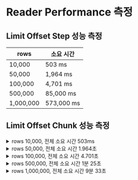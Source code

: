# Reader Performance 측정

## Limit Offset Step 성능 측정

| rows      | 소요 시간      |
|-----------|------------|
| 10,000    | 503 ms     |
| 50,000    | 1,964 ms   |
| 100,000   | 4,701 ms   |
| 500,000   | 85,000 ms  |
| 1,000,000 | 573,000 ms |


## Limit Offset Chunk 성능 측정

<details>
<summary>rows 10,000, 전체 소요 시간 503ms</summary>

* Chunk #1, Duration: 241ms
* Chunk #2, Duration: 29ms
* Chunk #3, Duration: 31ms
* Chunk #4, Duration: 25ms
* Chunk #5, Duration: 23ms
* Chunk #6, Duration: 23ms
* Chunk #7, Duration: 29ms
* Chunk #8, Duration: 25ms
* Chunk #9, Duration: 27ms
* Chunk #10, Duration: 28ms
* Chunk #11, Duration: 17ms

</details>

<details>
<summary>rows 50,000, 전체 소요 시간 1.964초</summary>

* Chunk #1, Duration: 243ms
* Chunk #2, Duration: 24ms
* Chunk #3, Duration: 20ms
* Chunk #4, Duration: 28ms
* Chunk #5, Duration: 23ms
* Chunk #6, Duration: 24ms
* Chunk #7, Duration: 23ms
* Chunk #8, Duration: 24ms
* Chunk #9, Duration: 25ms
* Chunk #10, Duration: 27ms
* Chunk #11, Duration: 28ms
* Chunk #12, Duration: 27ms
* Chunk #13, Duration: 27ms
* Chunk #14, Duration: 28ms
* Chunk #15, Duration: 35ms
* Chunk #16, Duration: 29ms
* Chunk #17, Duration: 29ms
* Chunk #18, Duration: 30ms
* Chunk #19, Duration: 29ms
* Chunk #20, Duration: 30ms
* Chunk #21, Duration: 31ms
* Chunk #22, Duration: 31ms
* Chunk #23, Duration: 35ms
* Chunk #24, Duration: 34ms
* Chunk #25, Duration: 37ms
* Chunk #26, Duration: 31ms
* Chunk #27, Duration: 32ms
* Chunk #28, Duration: 31ms
* Chunk #29, Duration: 33ms
* Chunk #30, Duration: 33ms
* Chunk #31, Duration: 36ms
* Chunk #32, Duration: 34ms
* Chunk #33, Duration: 33ms
* Chunk #34, Duration: 37ms
* Chunk #35, Duration: 34ms
* Chunk #36, Duration: 36ms
* Chunk #37, Duration: 40ms
* Chunk #38, Duration: 39ms
* Chunk #39, Duration: 36ms
* Chunk #40, Duration: 44ms
* Chunk #41, Duration: 40ms
* Chunk #42, Duration: 40ms
* Chunk #43, Duration: 44ms
* Chunk #44, Duration: 41ms
* Chunk #45, Duration: 40ms
* Chunk #46, Duration: 43ms
* Chunk #47, Duration: 43ms
* Chunk #48, Duration: 40ms
* Chunk #49, Duration: 42ms
* Chunk #50, Duration: 41ms
* Chunk #51, Duration: 33ms

</details>

<details>
<summary>rows 100,000, 전체 소요 시간 4.701초</summary>

* Chunk #1, Duration: 216ms
* Chunk #2, Duration: 21ms
* Chunk #3, Duration: 21ms
* Chunk #4, Duration: 21ms
* Chunk #5, Duration: 22ms
* Chunk #6, Duration: 21ms
* Chunk #7, Duration: 23ms
* Chunk #8, Duration: 23ms
* Chunk #9, Duration: 23ms
* Chunk #10, Duration: 23ms
* Chunk #11, Duration: 32ms
* Chunk #12, Duration: 29ms
* Chunk #13, Duration: 26ms
* Chunk #14, Duration: 26ms
* Chunk #15, Duration: 25ms
* Chunk #16, Duration: 28ms
* Chunk #17, Duration: 26ms
* Chunk #18, Duration: 28ms
* Chunk #19, Duration: 28ms
* Chunk #20, Duration: 28ms
* Chunk #21, Duration: 27ms
* Chunk #22, Duration: 34ms
* Chunk #23, Duration: 29ms
* Chunk #24, Duration: 29ms
* Chunk #25, Duration: 32ms
* Chunk #26, Duration: 33ms
* Chunk #27, Duration: 33ms
* Chunk #28, Duration: 32ms
* Chunk #29, Duration: 31ms
* Chunk #30, Duration: 36ms
* Chunk #31, Duration: 34ms
* Chunk #32, Duration: 37ms
* Chunk #33, Duration: 33ms
* Chunk #34, Duration: 38ms
* Chunk #35, Duration: 35ms
* Chunk #36, Duration: 36ms
* Chunk #37, Duration: 37ms
* Chunk #38, Duration: 38ms
* Chunk #39, Duration: 37ms
* Chunk #40, Duration: 37ms
* Chunk #41, Duration: 38ms
* Chunk #42, Duration: 37ms
* Chunk #43, Duration: 41ms
* Chunk #44, Duration: 39ms
* Chunk #45, Duration: 40ms
* Chunk #46, Duration: 45ms
* Chunk #47, Duration: 40ms
* Chunk #48, Duration: 41ms
* Chunk #49, Duration: 45ms
* Chunk #50, Duration: 45ms
* Chunk #51, Duration: 42ms
* Chunk #52, Duration: 43ms
* Chunk #53, Duration: 44ms
* Chunk #54, Duration: 45ms
* Chunk #55, Duration: 47ms
* Chunk #56, Duration: 45ms
* Chunk #57, Duration: 47ms
* Chunk #58, Duration: 48ms
* Chunk #59, Duration: 48ms
* Chunk #60, Duration: 47ms
* Chunk #61, Duration: 48ms
* Chunk #62, Duration: 48ms
* Chunk #63, Duration: 47ms
* Chunk #64, Duration: 52ms
* Chunk #65, Duration: 50ms
* Chunk #66, Duration: 48ms
* Chunk #67, Duration: 49ms
* Chunk #68, Duration: 50ms
* Chunk #69, Duration: 53ms
* Chunk #70, Duration: 50ms
* Chunk #71, Duration: 55ms
* Chunk #72, Duration: 53ms
* Chunk #73, Duration: 54ms
* Chunk #74, Duration: 52ms
* Chunk #75, Duration: 55ms
* Chunk #76, Duration: 60ms
* Chunk #77, Duration: 57ms
* Chunk #78, Duration: 53ms
* Chunk #79, Duration: 60ms
* Chunk #80, Duration: 56ms
* Chunk #81, Duration: 58ms
* Chunk #82, Duration: 58ms
* Chunk #83, Duration: 64ms
* Chunk #84, Duration: 60ms
* Chunk #85, Duration: 56ms
* Chunk #86, Duration: 65ms
* Chunk #87, Duration: 61ms
* Chunk #88, Duration: 60ms
* Chunk #89, Duration: 60ms
* Chunk #90, Duration: 65ms
* Chunk #91, Duration: 65ms
* Chunk #92, Duration: 64ms
* Chunk #93, Duration: 64ms
* Chunk #94, Duration: 62ms
* Chunk #95, Duration: 61ms
* Chunk #96, Duration: 66ms
* Chunk #97, Duration: 67ms
* Chunk #98, Duration: 63ms
* Chunk #99, Duration: 64ms
* Chunk #100, Duration: 67ms
* Chunk #101, Duration: 59ms

</details>

<details>
<summary>rows 500,000, 전체 소요 시간 1분 25초</summary>

* Chunk #1, Duration: 236ms
* Chunk #2, Duration: 21ms
* Chunk #3, Duration: 20ms
* Chunk #4, Duration: 21ms
* Chunk #5, Duration: 22ms
* Chunk #6, Duration: 22ms
* Chunk #7, Duration: 22ms
* Chunk #8, Duration: 23ms
* Chunk #9, Duration: 24ms
* Chunk #10, Duration: 23ms
* Chunk #11, Duration: 31ms
* Chunk #12, Duration: 27ms
* Chunk #13, Duration: 27ms
* Chunk #14, Duration: 26ms
* Chunk #15, Duration: 27ms
* Chunk #16, Duration: 26ms
* Chunk #17, Duration: 26ms
* Chunk #18, Duration: 28ms
* Chunk #19, Duration: 29ms
* Chunk #20, Duration: 30ms
* Chunk #21, Duration: 30ms
* Chunk #22, Duration: 27ms
* Chunk #23, Duration: 29ms
* Chunk #24, Duration: 29ms
* Chunk #25, Duration: 30ms
* Chunk #26, Duration: 31ms
* Chunk #27, Duration: 32ms
* Chunk #28, Duration: 30ms
* Chunk #29, Duration: 31ms
* Chunk #30, Duration: 31ms
* Chunk #31, Duration: 32ms
* Chunk #32, Duration: 36ms
* Chunk #33, Duration: 36ms
* Chunk #34, Duration: 32ms
* Chunk #35, Duration: 35ms
* Chunk #36, Duration: 35ms
* Chunk #37, Duration: 34ms
* Chunk #38, Duration: 37ms
* Chunk #39, Duration: 38ms
* Chunk #40, Duration: 43ms
* Chunk #41, Duration: 36ms
* Chunk #42, Duration: 38ms
* Chunk #43, Duration: 37ms
* Chunk #44, Duration: 39ms
* Chunk #45, Duration: 41ms
* Chunk #46, Duration: 37ms
* Chunk #47, Duration: 41ms
* Chunk #48, Duration: 39ms
* Chunk #49, Duration: 43ms
* Chunk #50, Duration: 43ms
* Chunk #51, Duration: 43ms
* Chunk #52, Duration: 42ms
* Chunk #53, Duration: 44ms
* Chunk #54, Duration: 45ms
* Chunk #55, Duration: 45ms
* Chunk #56, Duration: 46ms
* Chunk #57, Duration: 44ms
* Chunk #58, Duration: 45ms
* Chunk #59, Duration: 48ms
* Chunk #60, Duration: 47ms
* Chunk #61, Duration: 45ms
* Chunk #62, Duration: 45ms
* Chunk #63, Duration: 48ms
* Chunk #64, Duration: 51ms
* Chunk #65, Duration: 48ms
* Chunk #66, Duration: 47ms
* Chunk #67, Duration: 49ms
* Chunk #68, Duration: 48ms
* Chunk #69, Duration: 52ms
* Chunk #70, Duration: 50ms
* Chunk #71, Duration: 48ms
* Chunk #72, Duration: 53ms
* Chunk #73, Duration: 52ms
* Chunk #74, Duration: 53ms
* Chunk #75, Duration: 53ms
* Chunk #76, Duration: 55ms
* Chunk #77, Duration: 56ms
* Chunk #78, Duration: 55ms
* Chunk #79, Duration: 57ms
* Chunk #80, Duration: 57ms
* Chunk #81, Duration: 56ms
* Chunk #82, Duration: 60ms
* Chunk #83, Duration: 56ms
* Chunk #84, Duration: 56ms
* Chunk #85, Duration: 61ms
* Chunk #86, Duration: 61ms
* Chunk #87, Duration: 62ms
* Chunk #88, Duration: 63ms
* Chunk #89, Duration: 61ms
* Chunk #90, Duration: 68ms
* Chunk #91, Duration: 61ms
* Chunk #92, Duration: 64ms
* Chunk #93, Duration: 66ms
* Chunk #94, Duration: 66ms
* Chunk #95, Duration: 63ms
* Chunk #96, Duration: 65ms
* Chunk #97, Duration: 76ms
* Chunk #98, Duration: 69ms
* Chunk #99, Duration: 69ms
* Chunk #100, Duration: 67ms
* Chunk #101, Duration: 68ms
* Chunk #102, Duration: 67ms
* Chunk #103, Duration: 69ms
* Chunk #104, Duration: 70ms
* Chunk #105, Duration: 70ms
* Chunk #106, Duration: 68ms
* Chunk #107, Duration: 70ms
* Chunk #108, Duration: 74ms
* Chunk #109, Duration: 73ms
* Chunk #110, Duration: 71ms
* Chunk #111, Duration: 73ms
* Chunk #112, Duration: 85ms
* Chunk #113, Duration: 72ms
* Chunk #114, Duration: 74ms
* Chunk #115, Duration: 77ms
* Chunk #116, Duration: 79ms
* Chunk #117, Duration: 74ms
* Chunk #118, Duration: 78ms
* Chunk #119, Duration: 77ms
* Chunk #120, Duration: 78ms
* Chunk #121, Duration: 76ms
* Chunk #122, Duration: 78ms
* Chunk #123, Duration: 78ms
* Chunk #124, Duration: 80ms
* Chunk #125, Duration: 82ms
* Chunk #126, Duration: 79ms
* Chunk #127, Duration: 84ms
* Chunk #128, Duration: 81ms
* Chunk #129, Duration: 82ms
* Chunk #130, Duration: 84ms
* Chunk #131, Duration: 82ms
* Chunk #132, Duration: 83ms
* Chunk #133, Duration: 89ms
* Chunk #134, Duration: 84ms
* Chunk #135, Duration: 85ms
* Chunk #136, Duration: 91ms
* Chunk #137, Duration: 85ms
* Chunk #138, Duration: 85ms
* Chunk #139, Duration: 89ms
* Chunk #140, Duration: 87ms
* Chunk #141, Duration: 89ms
* Chunk #142, Duration: 92ms
* Chunk #143, Duration: 90ms
* Chunk #144, Duration: 91ms
* Chunk #145, Duration: 91ms
* Chunk #146, Duration: 90ms
* Chunk #147, Duration: 87ms
* Chunk #148, Duration: 96ms
* Chunk #149, Duration: 91ms
* Chunk #150, Duration: 94ms
* Chunk #151, Duration: 95ms
* Chunk #152, Duration: 92ms
* Chunk #153, Duration: 94ms
* Chunk #154, Duration: 96ms
* Chunk #155, Duration: 105ms
* Chunk #156, Duration: 95ms
* Chunk #157, Duration: 95ms
* Chunk #158, Duration: 102ms
* Chunk #159, Duration: 97ms
* Chunk #160, Duration: 100ms
* Chunk #161, Duration: 96ms
* Chunk #162, Duration: 101ms
* Chunk #163, Duration: 99ms
* Chunk #164, Duration: 102ms
* Chunk #165, Duration: 105ms
* Chunk #166, Duration: 99ms
* Chunk #167, Duration: 112ms
* Chunk #168, Duration: 105ms
* Chunk #169, Duration: 105ms
* Chunk #170, Duration: 105ms
* Chunk #171, Duration: 108ms
* Chunk #172, Duration: 107ms
* Chunk #173, Duration: 104ms
* Chunk #174, Duration: 108ms
* Chunk #175, Duration: 105ms
* Chunk #176, Duration: 106ms
* Chunk #177, Duration: 113ms
* Chunk #178, Duration: 111ms
* Chunk #179, Duration: 112ms
* Chunk #180, Duration: 109ms
* Chunk #181, Duration: 108ms
* Chunk #182, Duration: 109ms
* Chunk #183, Duration: 113ms
* Chunk #184, Duration: 109ms
* Chunk #185, Duration: 111ms
* Chunk #186, Duration: 118ms
* Chunk #187, Duration: 112ms
* Chunk #188, Duration: 113ms
* Chunk #189, Duration: 110ms
* Chunk #190, Duration: 113ms
* Chunk #191, Duration: 113ms
* Chunk #192, Duration: 117ms
* Chunk #193, Duration: 114ms
* Chunk #194, Duration: 117ms
* Chunk #195, Duration: 120ms
* Chunk #196, Duration: 118ms
* Chunk #197, Duration: 117ms
* Chunk #198, Duration: 125ms
* Chunk #199, Duration: 128ms
* Chunk #200, Duration: 117ms
* Chunk #201, Duration: 120ms
* Chunk #202, Duration: 120ms
* Chunk #203, Duration: 129ms
* Chunk #204, Duration: 121ms
* Chunk #205, Duration: 126ms
* Chunk #206, Duration: 127ms
* Chunk #207, Duration: 128ms
* Chunk #208, Duration: 125ms
* Chunk #209, Duration: 127ms
* Chunk #210, Duration: 128ms
* Chunk #211, Duration: 138ms
* Chunk #212, Duration: 127ms
* Chunk #213, Duration: 132ms
* Chunk #214, Duration: 131ms
* Chunk #215, Duration: 130ms
* Chunk #216, Duration: 134ms
* Chunk #217, Duration: 132ms
* Chunk #218, Duration: 129ms
* Chunk #219, Duration: 133ms
* Chunk #220, Duration: 130ms
* Chunk #221, Duration: 137ms
* Chunk #222, Duration: 134ms
* Chunk #223, Duration: 142ms
* Chunk #224, Duration: 136ms
* Chunk #225, Duration: 135ms
* Chunk #226, Duration: 147ms
* Chunk #227, Duration: 136ms
* Chunk #228, Duration: 135ms
* Chunk #229, Duration: 139ms
* Chunk #230, Duration: 136ms
* Chunk #231, Duration: 143ms
* Chunk #232, Duration: 137ms
* Chunk #233, Duration: 145ms
* Chunk #234, Duration: 138ms
* Chunk #235, Duration: 145ms
* Chunk #236, Duration: 138ms
* Chunk #237, Duration: 149ms
* Chunk #238, Duration: 145ms
* Chunk #239, Duration: 147ms
* Chunk #240, Duration: 144ms
* Chunk #241, Duration: 148ms
* Chunk #242, Duration: 143ms
* Chunk #243, Duration: 147ms
* Chunk #244, Duration: 144ms
* Chunk #245, Duration: 149ms
* Chunk #246, Duration: 145ms
* Chunk #247, Duration: 157ms
* Chunk #248, Duration: 148ms
* Chunk #249, Duration: 153ms
* Chunk #250, Duration: 149ms
* Chunk #251, Duration: 158ms
* Chunk #252, Duration: 152ms
* Chunk #253, Duration: 166ms
* Chunk #254, Duration: 159ms
* Chunk #255, Duration: 155ms
* Chunk #256, Duration: 150ms
* Chunk #257, Duration: 155ms
* Chunk #258, Duration: 157ms
* Chunk #259, Duration: 157ms
* Chunk #260, Duration: 157ms
* Chunk #261, Duration: 159ms
* Chunk #262, Duration: 159ms
* Chunk #263, Duration: 166ms
* Chunk #264, Duration: 158ms
* Chunk #265, Duration: 164ms
* Chunk #266, Duration: 160ms
* Chunk #267, Duration: 162ms
* Chunk #268, Duration: 160ms
* Chunk #269, Duration: 167ms
* Chunk #270, Duration: 163ms
* Chunk #271, Duration: 184ms
* Chunk #272, Duration: 165ms
* Chunk #273, Duration: 168ms
* Chunk #274, Duration: 164ms
* Chunk #275, Duration: 173ms
* Chunk #276, Duration: 172ms
* Chunk #277, Duration: 178ms
* Chunk #278, Duration: 172ms
* Chunk #279, Duration: 173ms
* Chunk #280, Duration: 179ms
* Chunk #281, Duration: 172ms
* Chunk #282, Duration: 171ms
* Chunk #283, Duration: 180ms
* Chunk #284, Duration: 172ms
* Chunk #285, Duration: 177ms
* Chunk #286, Duration: 169ms
* Chunk #287, Duration: 181ms
* Chunk #288, Duration: 174ms
* Chunk #289, Duration: 182ms
* Chunk #290, Duration: 176ms
* Chunk #291, Duration: 177ms
* Chunk #292, Duration: 176ms
* Chunk #293, Duration: 179ms
* Chunk #294, Duration: 178ms
* Chunk #295, Duration: 181ms
* Chunk #296, Duration: 181ms
* Chunk #297, Duration: 188ms
* Chunk #298, Duration: 191ms
* Chunk #299, Duration: 193ms
* Chunk #300, Duration: 200ms
* Chunk #301, Duration: 201ms
* Chunk #302, Duration: 197ms
* Chunk #303, Duration: 207ms
* Chunk #304, Duration: 211ms
* Chunk #305, Duration: 215ms
* Chunk #306, Duration: 195ms
* Chunk #307, Duration: 192ms
* Chunk #308, Duration: 195ms
* Chunk #309, Duration: 208ms
* Chunk #310, Duration: 210ms
* Chunk #311, Duration: 203ms
* Chunk #312, Duration: 209ms
* Chunk #313, Duration: 209ms
* Chunk #314, Duration: 213ms
* Chunk #315, Duration: 221ms
* Chunk #316, Duration: 204ms
* Chunk #317, Duration: 211ms
* Chunk #318, Duration: 215ms
* Chunk #319, Duration: 224ms
* Chunk #320, Duration: 208ms
* Chunk #321, Duration: 198ms
* Chunk #322, Duration: 202ms
* Chunk #323, Duration: 201ms
* Chunk #324, Duration: 212ms
* Chunk #325, Duration: 201ms
* Chunk #326, Duration: 201ms
* Chunk #327, Duration: 208ms
* Chunk #328, Duration: 201ms
* Chunk #329, Duration: 208ms
* Chunk #330, Duration: 208ms
* Chunk #331, Duration: 211ms
* Chunk #332, Duration: 200ms
* Chunk #333, Duration: 207ms
* Chunk #334, Duration: 215ms
* Chunk #335, Duration: 209ms
* Chunk #336, Duration: 203ms
* Chunk #337, Duration: 211ms
* Chunk #338, Duration: 212ms
* Chunk #339, Duration: 210ms
* Chunk #340, Duration: 212ms
* Chunk #341, Duration: 213ms
* Chunk #342, Duration: 220ms
* Chunk #343, Duration: 220ms
* Chunk #344, Duration: 215ms
* Chunk #345, Duration: 218ms
* Chunk #346, Duration: 217ms
* Chunk #347, Duration: 236ms
* Chunk #348, Duration: 225ms
* Chunk #349, Duration: 219ms
* Chunk #350, Duration: 222ms
* Chunk #351, Duration: 218ms
* Chunk #352, Duration: 223ms
* Chunk #353, Duration: 217ms
* Chunk #354, Duration: 223ms
* Chunk #355, Duration: 223ms
* Chunk #356, Duration: 221ms
* Chunk #357, Duration: 223ms
* Chunk #358, Duration: 226ms
* Chunk #359, Duration: 224ms
* Chunk #360, Duration: 224ms
* Chunk #361, Duration: 229ms
* Chunk #362, Duration: 230ms
* Chunk #363, Duration: 226ms
* Chunk #364, Duration: 231ms
* Chunk #365, Duration: 225ms
* Chunk #366, Duration: 230ms
* Chunk #367, Duration: 247ms
* Chunk #368, Duration: 239ms
* Chunk #369, Duration: 235ms
* Chunk #370, Duration: 235ms
* Chunk #371, Duration: 244ms
* Chunk #372, Duration: 234ms
* Chunk #373, Duration: 242ms
* Chunk #374, Duration: 242ms
* Chunk #375, Duration: 248ms
* Chunk #376, Duration: 245ms
* Chunk #377, Duration: 240ms
* Chunk #378, Duration: 248ms
* Chunk #379, Duration: 245ms
* Chunk #380, Duration: 243ms
* Chunk #381, Duration: 250ms
* Chunk #382, Duration: 254ms
* Chunk #383, Duration: 252ms
* Chunk #384, Duration: 261ms
* Chunk #385, Duration: 264ms
* Chunk #386, Duration: 252ms
* Chunk #387, Duration: 252ms
* Chunk #388, Duration: 266ms
* Chunk #389, Duration: 253ms
* Chunk #390, Duration: 253ms
* Chunk #391, Duration: 263ms
* Chunk #392, Duration: 260ms
* Chunk #393, Duration: 264ms
* Chunk #394, Duration: 257ms
* Chunk #395, Duration: 263ms
* Chunk #396, Duration: 278ms
* Chunk #397, Duration: 265ms
* Chunk #398, Duration: 258ms
* Chunk #399, Duration: 265ms
* Chunk #400, Duration: 264ms
* Chunk #401, Duration: 267ms
* Chunk #402, Duration: 274ms
* Chunk #403, Duration: 281ms
* Chunk #404, Duration: 298ms
* Chunk #405, Duration: 296ms
* Chunk #406, Duration: 286ms
* Chunk #407, Duration: 280ms
* Chunk #408, Duration: 288ms
* Chunk #409, Duration: 275ms
* Chunk #410, Duration: 275ms
* Chunk #411, Duration: 278ms
* Chunk #412, Duration: 278ms
* Chunk #413, Duration: 288ms
* Chunk #414, Duration: 275ms
* Chunk #415, Duration: 282ms
* Chunk #416, Duration: 280ms
* Chunk #417, Duration: 295ms
* Chunk #418, Duration: 280ms
* Chunk #419, Duration: 313ms
* Chunk #420, Duration: 290ms
* Chunk #421, Duration: 292ms
* Chunk #422, Duration: 382ms
* Chunk #423, Duration: 360ms
* Chunk #424, Duration: 311ms
* Chunk #425, Duration: 303ms
* Chunk #426, Duration: 298ms
* Chunk #427, Duration: 293ms
* Chunk #428, Duration: 311ms
* Chunk #429, Duration: 332ms
* Chunk #430, Duration: 302ms
* Chunk #431, Duration: 323ms
* Chunk #432, Duration: 306ms
* Chunk #433, Duration: 312ms
* Chunk #434, Duration: 321ms
* Chunk #435, Duration: 314ms
* Chunk #436, Duration: 312ms
* Chunk #437, Duration: 299ms
* Chunk #438, Duration: 326ms
* Chunk #439, Duration: 303ms
* Chunk #440, Duration: 309ms
* Chunk #441, Duration: 304ms
* Chunk #442, Duration: 308ms
* Chunk #443, Duration: 307ms
* Chunk #444, Duration: 365ms
* Chunk #445, Duration: 365ms
* Chunk #446, Duration: 389ms
* Chunk #447, Duration: 381ms
* Chunk #448, Duration: 315ms
* Chunk #449, Duration: 319ms
* Chunk #450, Duration: 309ms
* Chunk #451, Duration: 311ms
* Chunk #452, Duration: 317ms
* Chunk #453, Duration: 316ms
* Chunk #454, Duration: 315ms
* Chunk #455, Duration: 328ms
* Chunk #456, Duration: 322ms
* Chunk #457, Duration: 318ms
* Chunk #458, Duration: 393ms
* Chunk #459, Duration: 398ms
* Chunk #460, Duration: 403ms
* Chunk #461, Duration: 392ms
* Chunk #462, Duration: 349ms
* Chunk #463, Duration: 327ms
* Chunk #464, Duration: 405ms
* Chunk #465, Duration: 413ms
* Chunk #466, Duration: 410ms
* Chunk #467, Duration: 393ms
* Chunk #468, Duration: 335ms
* Chunk #469, Duration: 337ms
* Chunk #470, Duration: 346ms
* Chunk #471, Duration: 335ms
* Chunk #472, Duration: 355ms
* Chunk #473, Duration: 333ms
* Chunk #474, Duration: 342ms
* Chunk #475, Duration: 340ms
* Chunk #476, Duration: 336ms
* Chunk #477, Duration: 346ms
* Chunk #478, Duration: 343ms
* Chunk #479, Duration: 336ms
* Chunk #480, Duration: 340ms
* Chunk #481, Duration: 348ms
* Chunk #482, Duration: 346ms
* Chunk #483, Duration: 359ms
* Chunk #484, Duration: 353ms
* Chunk #485, Duration: 349ms
* Chunk #486, Duration: 353ms
* Chunk #487, Duration: 350ms
* Chunk #488, Duration: 351ms
* Chunk #489, Duration: 367ms
* Chunk #490, Duration: 356ms
* Chunk #491, Duration: 355ms
* Chunk #492, Duration: 354ms
* Chunk #493, Duration: 353ms
* Chunk #494, Duration: 359ms
* Chunk #495, Duration: 370ms
* Chunk #496, Duration: 359ms
* Chunk #497, Duration: 366ms
* Chunk #498, Duration: 369ms
* Chunk #499, Duration: 367ms
* Chunk #500, Duration: 365ms
* Chunk #501, Duration: 362ms

</details>

<details>
<summary>rows 1,000,000, 전체 소요 시간 9분 33초</summary>

* Chunk #1, Duration: 250ms
* Chunk #2, Duration: 25ms
* Chunk #3, Duration: 23ms
* Chunk #4, Duration: 23ms
* Chunk #5, Duration: 23ms
* Chunk #6, Duration: 23ms
* Chunk #7, Duration: 25ms
* Chunk #8, Duration: 27ms
* Chunk #9, Duration: 25ms
* Chunk #10, Duration: 37ms
* Chunk #11, Duration: 31ms
* Chunk #12, Duration: 29ms
* Chunk #13, Duration: 27ms
* Chunk #14, Duration: 28ms
* Chunk #15, Duration: 29ms
* Chunk #16, Duration: 31ms
* Chunk #17, Duration: 31ms
* Chunk #18, Duration: 31ms
* Chunk #19, Duration: 29ms
* Chunk #20, Duration: 30ms
* Chunk #21, Duration: 34ms
* Chunk #22, Duration: 30ms
* Chunk #23, Duration: 33ms
* Chunk #24, Duration: 33ms
* Chunk #25, Duration: 33ms
* Chunk #26, Duration: 32ms
* Chunk #27, Duration: 34ms
* Chunk #28, Duration: 34ms
* Chunk #29, Duration: 34ms
* Chunk #30, Duration: 38ms
* Chunk #31, Duration: 35ms
* Chunk #32, Duration: 39ms
* Chunk #33, Duration: 37ms
* Chunk #34, Duration: 38ms
* Chunk #35, Duration: 39ms
* Chunk #36, Duration: 38ms
* Chunk #37, Duration: 37ms
* Chunk #38, Duration: 47ms
* Chunk #39, Duration: 40ms
* Chunk #40, Duration: 42ms
* Chunk #41, Duration: 44ms
* Chunk #42, Duration: 43ms
* Chunk #43, Duration: 42ms
* Chunk #44, Duration: 40ms
* Chunk #45, Duration: 46ms
* Chunk #46, Duration: 48ms
* Chunk #47, Duration: 48ms
* Chunk #48, Duration: 47ms
* Chunk #49, Duration: 44ms
* Chunk #50, Duration: 47ms
* Chunk #51, Duration: 42ms
* Chunk #52, Duration: 42ms
* Chunk #53, Duration: 44ms
* Chunk #54, Duration: 43ms
* Chunk #55, Duration: 51ms
* Chunk #56, Duration: 46ms
* Chunk #57, Duration: 46ms
* Chunk #58, Duration: 46ms
* Chunk #59, Duration: 46ms
* Chunk #60, Duration: 49ms
* Chunk #61, Duration: 48ms
* Chunk #62, Duration: 47ms
* Chunk #63, Duration: 47ms
* Chunk #64, Duration: 48ms
* Chunk #65, Duration: 51ms
* Chunk #66, Duration: 51ms
* Chunk #67, Duration: 48ms
* Chunk #68, Duration: 50ms
* Chunk #69, Duration: 49ms
* Chunk #70, Duration: 52ms
* Chunk #71, Duration: 52ms
* Chunk #72, Duration: 51ms
* Chunk #73, Duration: 52ms
* Chunk #74, Duration: 54ms
* Chunk #75, Duration: 58ms
* Chunk #76, Duration: 53ms
* Chunk #77, Duration: 56ms
* Chunk #78, Duration: 56ms
* Chunk #79, Duration: 57ms
* Chunk #80, Duration: 56ms
* Chunk #81, Duration: 65ms
* Chunk #82, Duration: 58ms
* Chunk #83, Duration: 58ms
* Chunk #84, Duration: 57ms
* Chunk #85, Duration: 61ms
* Chunk #86, Duration: 60ms
* Chunk #87, Duration: 59ms
* Chunk #88, Duration: 59ms
* Chunk #89, Duration: 64ms
* Chunk #90, Duration: 61ms
* Chunk #91, Duration: 67ms
* Chunk #92, Duration: 63ms
* Chunk #93, Duration: 63ms
* Chunk #94, Duration: 67ms
* Chunk #95, Duration: 69ms
* Chunk #96, Duration: 65ms
* Chunk #97, Duration: 66ms
* Chunk #98, Duration: 67ms
* Chunk #99, Duration: 67ms
* Chunk #100, Duration: 73ms
* Chunk #101, Duration: 67ms
* Chunk #102, Duration: 75ms
* Chunk #103, Duration: 67ms
* Chunk #104, Duration: 70ms
* Chunk #105, Duration: 70ms
* Chunk #106, Duration: 79ms
* Chunk #107, Duration: 69ms
* Chunk #108, Duration: 74ms
* Chunk #109, Duration: 71ms
* Chunk #110, Duration: 74ms
* Chunk #111, Duration: 73ms
* Chunk #112, Duration: 73ms
* Chunk #113, Duration: 72ms
* Chunk #114, Duration: 79ms
* Chunk #115, Duration: 74ms
* Chunk #116, Duration: 76ms
* Chunk #117, Duration: 78ms
* Chunk #118, Duration: 76ms
* Chunk #119, Duration: 87ms
* Chunk #120, Duration: 84ms
* Chunk #121, Duration: 79ms
* Chunk #122, Duration: 79ms
* Chunk #123, Duration: 79ms
* Chunk #124, Duration: 79ms
* Chunk #125, Duration: 84ms
* Chunk #126, Duration: 84ms
* Chunk #127, Duration: 85ms
* Chunk #128, Duration: 83ms
* Chunk #129, Duration: 82ms
* Chunk #130, Duration: 83ms
* Chunk #131, Duration: 87ms
* Chunk #132, Duration: 83ms
* Chunk #133, Duration: 90ms
* Chunk #134, Duration: 89ms
* Chunk #135, Duration: 86ms
* Chunk #136, Duration: 91ms
* Chunk #137, Duration: 85ms
* Chunk #138, Duration: 86ms
* Chunk #139, Duration: 91ms
* Chunk #140, Duration: 88ms
* Chunk #141, Duration: 88ms
* Chunk #142, Duration: 96ms
* Chunk #143, Duration: 90ms
* Chunk #144, Duration: 89ms
* Chunk #145, Duration: 97ms
* Chunk #146, Duration: 94ms
* Chunk #147, Duration: 97ms
* Chunk #148, Duration: 92ms
* Chunk #149, Duration: 94ms
* Chunk #150, Duration: 93ms
* Chunk #151, Duration: 96ms
* Chunk #152, Duration: 94ms
* Chunk #153, Duration: 106ms
* Chunk #154, Duration: 104ms
* Chunk #155, Duration: 94ms
* Chunk #156, Duration: 99ms
* Chunk #157, Duration: 103ms
* Chunk #158, Duration: 96ms
* Chunk #159, Duration: 100ms
* Chunk #160, Duration: 98ms
* Chunk #161, Duration: 103ms
* Chunk #162, Duration: 98ms
* Chunk #163, Duration: 105ms
* Chunk #164, Duration: 99ms
* Chunk #165, Duration: 101ms
* Chunk #166, Duration: 110ms
* Chunk #167, Duration: 104ms
* Chunk #168, Duration: 102ms
* Chunk #169, Duration: 106ms
* Chunk #170, Duration: 102ms
* Chunk #171, Duration: 107ms
* Chunk #172, Duration: 110ms
* Chunk #173, Duration: 107ms
* Chunk #174, Duration: 111ms
* Chunk #175, Duration: 126ms
* Chunk #176, Duration: 109ms
* Chunk #177, Duration: 106ms
* Chunk #178, Duration: 116ms
* Chunk #179, Duration: 108ms
* Chunk #180, Duration: 108ms
* Chunk #181, Duration: 115ms
* Chunk #182, Duration: 109ms
* Chunk #183, Duration: 112ms
* Chunk #184, Duration: 117ms
* Chunk #185, Duration: 112ms
* Chunk #186, Duration: 110ms
* Chunk #187, Duration: 117ms
* Chunk #188, Duration: 114ms
* Chunk #189, Duration: 115ms
* Chunk #190, Duration: 128ms
* Chunk #191, Duration: 115ms
* Chunk #192, Duration: 119ms
* Chunk #193, Duration: 117ms
* Chunk #194, Duration: 123ms
* Chunk #195, Duration: 121ms
* Chunk #196, Duration: 116ms
* Chunk #197, Duration: 119ms
* Chunk #198, Duration: 125ms
* Chunk #199, Duration: 122ms
* Chunk #200, Duration: 120ms
* Chunk #201, Duration: 120ms
* Chunk #202, Duration: 125ms
* Chunk #203, Duration: 130ms
* Chunk #204, Duration: 127ms
* Chunk #205, Duration: 124ms
* Chunk #206, Duration: 129ms
* Chunk #207, Duration: 126ms
* Chunk #208, Duration: 140ms
* Chunk #209, Duration: 125ms
* Chunk #210, Duration: 136ms
* Chunk #211, Duration: 124ms
* Chunk #212, Duration: 143ms
* Chunk #213, Duration: 127ms
* Chunk #214, Duration: 137ms
* Chunk #215, Duration: 128ms
* Chunk #216, Duration: 134ms
* Chunk #217, Duration: 137ms
* Chunk #218, Duration: 136ms
* Chunk #219, Duration: 133ms
* Chunk #220, Duration: 135ms
* Chunk #221, Duration: 146ms
* Chunk #222, Duration: 140ms
* Chunk #223, Duration: 133ms
* Chunk #224, Duration: 140ms
* Chunk #225, Duration: 134ms
* Chunk #226, Duration: 142ms
* Chunk #227, Duration: 136ms
* Chunk #228, Duration: 146ms
* Chunk #229, Duration: 136ms
* Chunk #230, Duration: 158ms
* Chunk #231, Duration: 140ms
* Chunk #232, Duration: 142ms
* Chunk #233, Duration: 138ms
* Chunk #234, Duration: 142ms
* Chunk #235, Duration: 143ms
* Chunk #236, Duration: 142ms
* Chunk #237, Duration: 145ms
* Chunk #238, Duration: 153ms
* Chunk #239, Duration: 144ms
* Chunk #240, Duration: 153ms
* Chunk #241, Duration: 145ms
* Chunk #242, Duration: 150ms
* Chunk #243, Duration: 150ms
* Chunk #244, Duration: 152ms
* Chunk #245, Duration: 145ms
* Chunk #246, Duration: 152ms
* Chunk #247, Duration: 151ms
* Chunk #248, Duration: 158ms
* Chunk #249, Duration: 158ms
* Chunk #250, Duration: 157ms
* Chunk #251, Duration: 149ms
* Chunk #252, Duration: 154ms
* Chunk #253, Duration: 151ms
* Chunk #254, Duration: 160ms
* Chunk #255, Duration: 160ms
* Chunk #256, Duration: 151ms
* Chunk #257, Duration: 156ms
* Chunk #258, Duration: 162ms
* Chunk #259, Duration: 157ms
* Chunk #260, Duration: 160ms
* Chunk #261, Duration: 156ms
* Chunk #262, Duration: 160ms
* Chunk #263, Duration: 162ms
* Chunk #264, Duration: 161ms
* Chunk #265, Duration: 161ms
* Chunk #266, Duration: 174ms
* Chunk #267, Duration: 165ms
* Chunk #268, Duration: 168ms
* Chunk #269, Duration: 160ms
* Chunk #270, Duration: 162ms
* Chunk #271, Duration: 162ms
* Chunk #272, Duration: 166ms
* Chunk #273, Duration: 172ms
* Chunk #274, Duration: 177ms
* Chunk #275, Duration: 167ms
* Chunk #276, Duration: 176ms
* Chunk #277, Duration: 166ms
* Chunk #278, Duration: 170ms
* Chunk #279, Duration: 170ms
* Chunk #280, Duration: 168ms
* Chunk #281, Duration: 171ms
* Chunk #282, Duration: 171ms
* Chunk #283, Duration: 172ms
* Chunk #284, Duration: 176ms
* Chunk #285, Duration: 178ms
* Chunk #286, Duration: 186ms
* Chunk #287, Duration: 172ms
* Chunk #288, Duration: 176ms
* Chunk #289, Duration: 175ms
* Chunk #290, Duration: 182ms
* Chunk #291, Duration: 180ms
* Chunk #292, Duration: 182ms
* Chunk #293, Duration: 179ms
* Chunk #294, Duration: 180ms
* Chunk #295, Duration: 186ms
* Chunk #296, Duration: 194ms
* Chunk #297, Duration: 185ms
* Chunk #298, Duration: 182ms
* Chunk #299, Duration: 181ms
* Chunk #300, Duration: 184ms
* Chunk #301, Duration: 188ms
* Chunk #302, Duration: 189ms
* Chunk #303, Duration: 185ms
* Chunk #304, Duration: 191ms
* Chunk #305, Duration: 188ms
* Chunk #306, Duration: 190ms
* Chunk #307, Duration: 192ms
* Chunk #308, Duration: 192ms
* Chunk #309, Duration: 186ms
* Chunk #310, Duration: 192ms
* Chunk #311, Duration: 187ms
* Chunk #312, Duration: 197ms
* Chunk #313, Duration: 197ms
* Chunk #314, Duration: 193ms
* Chunk #315, Duration: 191ms
* Chunk #316, Duration: 198ms
* Chunk #317, Duration: 208ms
* Chunk #318, Duration: 196ms
* Chunk #319, Duration: 251ms
* Chunk #320, Duration: 202ms
* Chunk #321, Duration: 198ms
* Chunk #322, Duration: 212ms
* Chunk #323, Duration: 200ms
* Chunk #324, Duration: 201ms
* Chunk #325, Duration: 203ms
* Chunk #326, Duration: 211ms
* Chunk #327, Duration: 205ms
* Chunk #328, Duration: 205ms
* Chunk #329, Duration: 206ms
* Chunk #330, Duration: 210ms
* Chunk #331, Duration: 205ms
* Chunk #332, Duration: 223ms
* Chunk #333, Duration: 212ms
* Chunk #334, Duration: 207ms
* Chunk #335, Duration: 207ms
* Chunk #336, Duration: 220ms
* Chunk #337, Duration: 214ms
* Chunk #338, Duration: 211ms
* Chunk #339, Duration: 211ms
* Chunk #340, Duration: 216ms
* Chunk #341, Duration: 223ms
* Chunk #342, Duration: 221ms
* Chunk #343, Duration: 216ms
* Chunk #344, Duration: 221ms
* Chunk #345, Duration: 220ms
* Chunk #346, Duration: 222ms
* Chunk #347, Duration: 220ms
* Chunk #348, Duration: 224ms
* Chunk #349, Duration: 221ms
* Chunk #350, Duration: 224ms
* Chunk #351, Duration: 222ms
* Chunk #352, Duration: 224ms
* Chunk #353, Duration: 250ms
* Chunk #354, Duration: 235ms
* Chunk #355, Duration: 227ms
* Chunk #356, Duration: 221ms
* Chunk #357, Duration: 223ms
* Chunk #358, Duration: 222ms
* Chunk #359, Duration: 254ms
* Chunk #360, Duration: 234ms
* Chunk #361, Duration: 225ms
* Chunk #362, Duration: 226ms
* Chunk #363, Duration: 235ms
* Chunk #364, Duration: 252ms
* Chunk #365, Duration: 239ms
* Chunk #366, Duration: 231ms
* Chunk #367, Duration: 242ms
* Chunk #368, Duration: 244ms
* Chunk #369, Duration: 236ms
* Chunk #370, Duration: 240ms
* Chunk #371, Duration: 247ms
* Chunk #372, Duration: 270ms
* Chunk #373, Duration: 238ms
* Chunk #374, Duration: 244ms
* Chunk #375, Duration: 249ms
* Chunk #376, Duration: 240ms
* Chunk #377, Duration: 241ms
* Chunk #378, Duration: 256ms
* Chunk #379, Duration: 251ms
* Chunk #380, Duration: 245ms
* Chunk #381, Duration: 249ms
* Chunk #382, Duration: 247ms
* Chunk #383, Duration: 256ms
* Chunk #384, Duration: 256ms
* Chunk #385, Duration: 256ms
* Chunk #386, Duration: 259ms
* Chunk #387, Duration: 268ms
* Chunk #388, Duration: 261ms
* Chunk #389, Duration: 258ms
* Chunk #390, Duration: 258ms
* Chunk #391, Duration: 264ms
* Chunk #392, Duration: 258ms
* Chunk #393, Duration: 255ms
* Chunk #394, Duration: 262ms
* Chunk #395, Duration: 265ms
* Chunk #396, Duration: 265ms
* Chunk #397, Duration: 264ms
* Chunk #398, Duration: 264ms
* Chunk #399, Duration: 266ms
* Chunk #400, Duration: 266ms
* Chunk #401, Duration: 265ms
* Chunk #402, Duration: 272ms
* Chunk #403, Duration: 287ms
* Chunk #404, Duration: 270ms
* Chunk #405, Duration: 278ms
* Chunk #406, Duration: 281ms
* Chunk #407, Duration: 269ms
* Chunk #408, Duration: 270ms
* Chunk #409, Duration: 271ms
* Chunk #410, Duration: 284ms
* Chunk #411, Duration: 275ms
* Chunk #412, Duration: 273ms
* Chunk #413, Duration: 296ms
* Chunk #414, Duration: 294ms
* Chunk #415, Duration: 277ms
* Chunk #416, Duration: 279ms
* Chunk #417, Duration: 285ms
* Chunk #418, Duration: 281ms
* Chunk #419, Duration: 282ms
* Chunk #420, Duration: 285ms
* Chunk #421, Duration: 304ms
* Chunk #422, Duration: 293ms
* Chunk #423, Duration: 291ms
* Chunk #424, Duration: 299ms
* Chunk #425, Duration: 288ms
* Chunk #426, Duration: 292ms
* Chunk #427, Duration: 289ms
* Chunk #428, Duration: 292ms
* Chunk #429, Duration: 292ms
* Chunk #430, Duration: 296ms
* Chunk #431, Duration: 309ms
* Chunk #432, Duration: 306ms
* Chunk #433, Duration: 301ms
* Chunk #434, Duration: 299ms
* Chunk #435, Duration: 297ms
* Chunk #436, Duration: 300ms
* Chunk #437, Duration: 308ms
* Chunk #438, Duration: 308ms
* Chunk #439, Duration: 304ms
* Chunk #440, Duration: 299ms
* Chunk #441, Duration: 305ms
* Chunk #442, Duration: 305ms
* Chunk #443, Duration: 306ms
* Chunk #444, Duration: 322ms
* Chunk #445, Duration: 307ms
* Chunk #446, Duration: 311ms
* Chunk #447, Duration: 307ms
* Chunk #448, Duration: 315ms
* Chunk #449, Duration: 314ms
* Chunk #450, Duration: 326ms
* Chunk #451, Duration: 315ms
* Chunk #452, Duration: 316ms
* Chunk #453, Duration: 320ms
* Chunk #454, Duration: 322ms
* Chunk #455, Duration: 323ms
* Chunk #456, Duration: 322ms
* Chunk #457, Duration: 322ms
* Chunk #458, Duration: 315ms
* Chunk #459, Duration: 326ms
* Chunk #460, Duration: 330ms
* Chunk #461, Duration: 326ms
* Chunk #462, Duration: 330ms
* Chunk #463, Duration: 330ms
* Chunk #464, Duration: 331ms
* Chunk #465, Duration: 332ms
* Chunk #466, Duration: 329ms
* Chunk #467, Duration: 326ms
* Chunk #468, Duration: 333ms
* Chunk #469, Duration: 344ms
* Chunk #470, Duration: 345ms
* Chunk #471, Duration: 339ms
* Chunk #472, Duration: 334ms
* Chunk #473, Duration: 334ms
* Chunk #474, Duration: 346ms
* Chunk #475, Duration: 345ms
* Chunk #476, Duration: 349ms
* Chunk #477, Duration: 340ms
* Chunk #478, Duration: 340ms
* Chunk #479, Duration: 349ms
* Chunk #480, Duration: 352ms
* Chunk #481, Duration: 346ms
* Chunk #482, Duration: 346ms
* Chunk #483, Duration: 352ms
* Chunk #484, Duration: 399ms
* Chunk #485, Duration: 360ms
* Chunk #486, Duration: 355ms
* Chunk #487, Duration: 366ms
* Chunk #488, Duration: 374ms
* Chunk #489, Duration: 353ms
* Chunk #490, Duration: 353ms
* Chunk #491, Duration: 371ms
* Chunk #492, Duration: 354ms
* Chunk #493, Duration: 359ms
* Chunk #494, Duration: 361ms
* Chunk #495, Duration: 358ms
* Chunk #496, Duration: 356ms
* Chunk #497, Duration: 390ms
* Chunk #498, Duration: 362ms
* Chunk #499, Duration: 366ms
* Chunk #500, Duration: 374ms
* Chunk #501, Duration: 384ms
* Chunk #502, Duration: 371ms
* Chunk #503, Duration: 366ms
* Chunk #504, Duration: 371ms
* Chunk #505, Duration: 370ms
* Chunk #506, Duration: 370ms
* Chunk #507, Duration: 384ms
* Chunk #508, Duration: 379ms
* Chunk #509, Duration: 372ms
* Chunk #510, Duration: 380ms
* Chunk #511, Duration: 379ms
* Chunk #512, Duration: 380ms
* Chunk #513, Duration: 389ms
* Chunk #514, Duration: 380ms
* Chunk #515, Duration: 385ms
* Chunk #516, Duration: 395ms
* Chunk #517, Duration: 384ms
* Chunk #518, Duration: 406ms
* Chunk #519, Duration: 387ms
* Chunk #520, Duration: 398ms
* Chunk #521, Duration: 390ms
* Chunk #522, Duration: 395ms
* Chunk #523, Duration: 396ms
* Chunk #524, Duration: 418ms
* Chunk #525, Duration: 406ms
* Chunk #526, Duration: 394ms
* Chunk #527, Duration: 398ms
* Chunk #528, Duration: 401ms
* Chunk #529, Duration: 394ms
* Chunk #530, Duration: 402ms
* Chunk #531, Duration: 404ms
* Chunk #532, Duration: 400ms
* Chunk #533, Duration: 414ms
* Chunk #534, Duration: 410ms
* Chunk #535, Duration: 417ms
* Chunk #536, Duration: 419ms
* Chunk #537, Duration: 420ms
* Chunk #538, Duration: 419ms
* Chunk #539, Duration: 409ms
* Chunk #540, Duration: 416ms
* Chunk #541, Duration: 411ms
* Chunk #542, Duration: 418ms
* Chunk #543, Duration: 444ms
* Chunk #544, Duration: 420ms
* Chunk #545, Duration: 462ms
* Chunk #546, Duration: 423ms
* Chunk #547, Duration: 422ms
* Chunk #548, Duration: 520ms
* Chunk #549, Duration: 432ms
* Chunk #550, Duration: 430ms
* Chunk #551, Duration: 427ms
* Chunk #552, Duration: 439ms
* Chunk #553, Duration: 434ms
* Chunk #554, Duration: 434ms
* Chunk #555, Duration: 437ms
* Chunk #556, Duration: 438ms
* Chunk #557, Duration: 436ms
* Chunk #558, Duration: 441ms
* Chunk #559, Duration: 442ms
* Chunk #560, Duration: 444ms
* Chunk #561, Duration: 455ms
* Chunk #562, Duration: 456ms
* Chunk #563, Duration: 456ms
* Chunk #564, Duration: 445ms
* Chunk #565, Duration: 463ms
* Chunk #566, Duration: 466ms
* Chunk #567, Duration: 452ms
* Chunk #568, Duration: 450ms
* Chunk #569, Duration: 463ms
* Chunk #570, Duration: 459ms
* Chunk #571, Duration: 475ms
* Chunk #572, Duration: 465ms
* Chunk #573, Duration: 466ms
* Chunk #574, Duration: 459ms
* Chunk #575, Duration: 460ms
* Chunk #576, Duration: 471ms
* Chunk #577, Duration: 459ms
* Chunk #578, Duration: 478ms
* Chunk #579, Duration: 463ms
* Chunk #580, Duration: 479ms
* Chunk #581, Duration: 483ms
* Chunk #582, Duration: 483ms
* Chunk #583, Duration: 472ms
* Chunk #584, Duration: 480ms
* Chunk #585, Duration: 466ms
* Chunk #586, Duration: 488ms
* Chunk #587, Duration: 485ms
* Chunk #588, Duration: 485ms
* Chunk #589, Duration: 559ms
* Chunk #590, Duration: 488ms
* Chunk #591, Duration: 499ms
* Chunk #592, Duration: 486ms
* Chunk #593, Duration: 487ms
* Chunk #594, Duration: 494ms
* Chunk #595, Duration: 482ms
* Chunk #596, Duration: 493ms
* Chunk #597, Duration: 488ms
* Chunk #598, Duration: 488ms
* Chunk #599, Duration: 499ms
* Chunk #600, Duration: 494ms
* Chunk #601, Duration: 565ms
* Chunk #602, Duration: 866ms
* Chunk #603, Duration: 556ms
* Chunk #604, Duration: 487ms
* Chunk #605, Duration: 494ms
* Chunk #606, Duration: 507ms
* Chunk #607, Duration: 512ms
* Chunk #608, Duration: 515ms
* Chunk #609, Duration: 504ms
* Chunk #610, Duration: 508ms
* Chunk #611, Duration: 521ms
* Chunk #612, Duration: 522ms
* Chunk #613, Duration: 511ms
* Chunk #614, Duration: 516ms
* Chunk #615, Duration: 509ms
* Chunk #616, Duration: 505ms
* Chunk #617, Duration: 544ms
* Chunk #618, Duration: 523ms
* Chunk #619, Duration: 513ms
* Chunk #620, Duration: 534ms
* Chunk #621, Duration: 546ms
* Chunk #622, Duration: 526ms
* Chunk #623, Duration: 522ms
* Chunk #624, Duration: 539ms
* Chunk #625, Duration: 541ms
* Chunk #626, Duration: 528ms
* Chunk #627, Duration: 527ms
* Chunk #628, Duration: 519ms
* Chunk #629, Duration: 539ms
* Chunk #630, Duration: 535ms
* Chunk #631, Duration: 538ms
* Chunk #632, Duration: 552ms
* Chunk #633, Duration: 535ms
* Chunk #634, Duration: 547ms
* Chunk #635, Duration: 548ms
* Chunk #636, Duration: 553ms
* Chunk #637, Duration: 546ms
* Chunk #638, Duration: 563ms
* Chunk #639, Duration: 547ms
* Chunk #640, Duration: 553ms
* Chunk #641, Duration: 612ms
* Chunk #642, Duration: 558ms
* Chunk #643, Duration: 569ms
* Chunk #644, Duration: 557ms
* Chunk #645, Duration: 580ms
* Chunk #646, Duration: 553ms
* Chunk #647, Duration: 612ms
* Chunk #648, Duration: 574ms
* Chunk #649, Duration: 569ms
* Chunk #650, Duration: 572ms
* Chunk #651, Duration: 568ms
* Chunk #652, Duration: 568ms
* Chunk #653, Duration: 570ms
* Chunk #654, Duration: 581ms
* Chunk #655, Duration: 594ms
* Chunk #656, Duration: 581ms
* Chunk #657, Duration: 585ms
* Chunk #658, Duration: 581ms
* Chunk #659, Duration: 583ms
* Chunk #660, Duration: 594ms
* Chunk #661, Duration: 596ms
* Chunk #662, Duration: 628ms
* Chunk #663, Duration: 596ms
* Chunk #664, Duration: 601ms
* Chunk #665, Duration: 606ms
* Chunk #666, Duration: 595ms
* Chunk #667, Duration: 621ms
* Chunk #668, Duration: 600ms
* Chunk #669, Duration: 603ms
* Chunk #670, Duration: 620ms
* Chunk #671, Duration: 600ms
* Chunk #672, Duration: 661ms
* Chunk #673, Duration: 606ms
* Chunk #674, Duration: 608ms
* Chunk #675, Duration: 705ms
* Chunk #676, Duration: 620ms
* Chunk #677, Duration: 634ms
* Chunk #678, Duration: 623ms
* Chunk #679, Duration: 619ms
* Chunk #680, Duration: 642ms
* Chunk #681, Duration: 639ms
* Chunk #682, Duration: 619ms
* Chunk #683, Duration: 641ms
* Chunk #684, Duration: 641ms
* Chunk #685, Duration: 625ms
* Chunk #686, Duration: 637ms
* Chunk #687, Duration: 639ms
* Chunk #688, Duration: 647ms
* Chunk #689, Duration: 658ms
* Chunk #690, Duration: 648ms
* Chunk #691, Duration: 646ms
* Chunk #692, Duration: 649ms
* Chunk #693, Duration: 647ms
* Chunk #694, Duration: 646ms
* Chunk #695, Duration: 639ms
* Chunk #696, Duration: 666ms
* Chunk #697, Duration: 651ms
* Chunk #698, Duration: 649ms
* Chunk #699, Duration: 719ms
* Chunk #700, Duration: 688ms
* Chunk #701, Duration: 653ms
* Chunk #702, Duration: 654ms
* Chunk #703, Duration: 680ms
* Chunk #704, Duration: 661ms
* Chunk #705, Duration: 665ms
* Chunk #706, Duration: 674ms
* Chunk #707, Duration: 666ms
* Chunk #708, Duration: 678ms
* Chunk #709, Duration: 697ms
* Chunk #710, Duration: 669ms
* Chunk #711, Duration: 679ms
* Chunk #712, Duration: 685ms
* Chunk #713, Duration: 696ms
* Chunk #714, Duration: 672ms
* Chunk #715, Duration: 676ms
* Chunk #716, Duration: 692ms
* Chunk #717, Duration: 688ms
* Chunk #718, Duration: 704ms
* Chunk #719, Duration: 708ms
* Chunk #720, Duration: 691ms
* Chunk #721, Duration: 702ms
* Chunk #722, Duration: 728ms
* Chunk #723, Duration: 701ms
* Chunk #724, Duration: 696ms
* Chunk #725, Duration: 737ms
* Chunk #726, Duration: 714ms
* Chunk #727, Duration: 710ms
* Chunk #728, Duration: 718ms
* Chunk #729, Duration: 710ms
* Chunk #730, Duration: 732ms
* Chunk #731, Duration: 703ms
* Chunk #732, Duration: 734ms
* Chunk #733, Duration: 730ms
* Chunk #734, Duration: 747ms
* Chunk #735, Duration: 706ms
* Chunk #736, Duration: 743ms
* Chunk #737, Duration: 736ms
* Chunk #738, Duration: 739ms
* Chunk #739, Duration: 772ms
* Chunk #740, Duration: 745ms
* Chunk #741, Duration: 732ms
* Chunk #742, Duration: 741ms
* Chunk #743, Duration: 723ms
* Chunk #744, Duration: 751ms
* Chunk #745, Duration: 752ms
* Chunk #746, Duration: 775ms
* Chunk #747, Duration: 740ms
* Chunk #748, Duration: 771ms
* Chunk #749, Duration: 755ms
* Chunk #750, Duration: 798ms
* Chunk #751, Duration: 750ms
* Chunk #752, Duration: 772ms
* Chunk #753, Duration: 751ms
* Chunk #754, Duration: 781ms
* Chunk #755, Duration: 756ms
* Chunk #756, Duration: 798ms
* Chunk #757, Duration: 774ms
* Chunk #758, Duration: 803ms
* Chunk #759, Duration: 775ms
* Chunk #760, Duration: 787ms
* Chunk #761, Duration: 792ms
* Chunk #762, Duration: 816ms
* Chunk #763, Duration: 786ms
* Chunk #764, Duration: 794ms
* Chunk #765, Duration: 810ms
* Chunk #766, Duration: 841ms
* Chunk #767, Duration: 804ms
* Chunk #768, Duration: 856ms
* Chunk #769, Duration: 815ms
* Chunk #770, Duration: 814ms
* Chunk #771, Duration: 825ms
* Chunk #772, Duration: 844ms
* Chunk #773, Duration: 849ms
* Chunk #774, Duration: 819ms
* Chunk #775, Duration: 841ms
* Chunk #776, Duration: 853ms
* Chunk #777, Duration: 832ms
* Chunk #778, Duration: 863ms
* Chunk #779, Duration: 842ms
* Chunk #780, Duration: 858ms
* Chunk #781, Duration: 871ms
* Chunk #782, Duration: 832ms
* Chunk #783, Duration: 847ms
* Chunk #784, Duration: 947ms
* Chunk #785, Duration: 837ms
* Chunk #786, Duration: 907ms
* Chunk #787, Duration: 867ms
* Chunk #788, Duration: 888ms
* Chunk #789, Duration: 883ms
* Chunk #790, Duration: 872ms
* Chunk #791, Duration: 866ms
* Chunk #792, Duration: 903ms
* Chunk #793, Duration: 876ms
* Chunk #794, Duration: 929ms
* Chunk #795, Duration: 937ms
* Chunk #796, Duration: 936ms
* Chunk #797, Duration: 926ms
* Chunk #798, Duration: 927ms
* Chunk #799, Duration: 896ms
* Chunk #800, Duration: 880ms
* Chunk #801, Duration: 901ms
* Chunk #802, Duration: 938ms
* Chunk #803, Duration: 941ms
* Chunk #804, Duration: 1122ms
* Chunk #805, Duration: 943ms
* Chunk #806, Duration: 895ms
* Chunk #807, Duration: 1041ms
* Chunk #808, Duration: 1064ms
* Chunk #809, Duration: 984ms
* Chunk #810, Duration: 953ms
* Chunk #811, Duration: 1075ms
* Chunk #812, Duration: 1034ms
* Chunk #813, Duration: 955ms
* Chunk #814, Duration: 1016ms
* Chunk #815, Duration: 1041ms
* Chunk #816, Duration: 1010ms
* Chunk #817, Duration: 1017ms
* Chunk #818, Duration: 1074ms
* Chunk #819, Duration: 980ms
* Chunk #820, Duration: 1011ms
* Chunk #821, Duration: 995ms
* Chunk #822, Duration: 1056ms
* Chunk #823, Duration: 973ms
* Chunk #824, Duration: 1018ms
* Chunk #825, Duration: 1008ms
* Chunk #826, Duration: 1027ms
* Chunk #827, Duration: 1001ms
* Chunk #828, Duration: 1021ms
* Chunk #829, Duration: 1095ms
* Chunk #830, Duration: 1064ms
* Chunk #831, Duration: 1570ms
* Chunk #832, Duration: 1201ms
* Chunk #833, Duration: 1017ms
* Chunk #834, Duration: 1003ms
* Chunk #835, Duration: 1122ms
* Chunk #836, Duration: 1170ms
* Chunk #837, Duration: 1202ms
* Chunk #838, Duration: 1088ms
* Chunk #839, Duration: 1179ms
* Chunk #840, Duration: 1307ms
* Chunk #841, Duration: 1135ms
* Chunk #842, Duration: 1488ms
* Chunk #843, Duration: 1041ms
* Chunk #844, Duration: 1148ms
* Chunk #845, Duration: 1140ms
* Chunk #846, Duration: 1176ms
* Chunk #847, Duration: 1065ms
* Chunk #848, Duration: 1077ms
* Chunk #849, Duration: 1095ms
* Chunk #850, Duration: 1208ms
* Chunk #851, Duration: 1348ms
* Chunk #852, Duration: 1123ms
* Chunk #853, Duration: 1344ms
* Chunk #854, Duration: 1047ms
* Chunk #855, Duration: 1134ms
* Chunk #856, Duration: 1100ms
* Chunk #857, Duration: 1159ms
* Chunk #858, Duration: 1302ms
* Chunk #859, Duration: 1095ms
* Chunk #860, Duration: 1360ms
* Chunk #861, Duration: 1145ms
* Chunk #862, Duration: 1243ms
* Chunk #863, Duration: 1252ms
* Chunk #864, Duration: 1246ms
* Chunk #865, Duration: 1235ms
* Chunk #866, Duration: 1277ms
* Chunk #867, Duration: 1234ms
* Chunk #868, Duration: 1212ms
* Chunk #869, Duration: 1239ms
* Chunk #870, Duration: 1312ms
* Chunk #871, Duration: 1279ms
* Chunk #872, Duration: 1208ms
* Chunk #873, Duration: 1256ms
* Chunk #874, Duration: 1308ms
* Chunk #875, Duration: 1292ms
* Chunk #876, Duration: 1220ms
* Chunk #877, Duration: 1256ms
* Chunk #878, Duration: 1303ms
* Chunk #879, Duration: 1280ms
* Chunk #880, Duration: 1301ms
* Chunk #881, Duration: 1423ms
* Chunk #882, Duration: 1344ms
* Chunk #883, Duration: 1602ms
* Chunk #884, Duration: 1377ms
* Chunk #885, Duration: 1317ms
* Chunk #886, Duration: 1447ms
* Chunk #887, Duration: 1506ms
* Chunk #888, Duration: 1425ms
* Chunk #889, Duration: 1374ms
* Chunk #890, Duration: 1646ms
* Chunk #891, Duration: 1526ms
* Chunk #892, Duration: 1554ms
* Chunk #893, Duration: 1367ms
* Chunk #894, Duration: 1443ms
* Chunk #895, Duration: 1404ms
* Chunk #896, Duration: 1376ms
* Chunk #897, Duration: 1479ms
* Chunk #898, Duration: 1524ms
* Chunk #899, Duration: 1526ms
* Chunk #900, Duration: 1487ms
* Chunk #901, Duration: 1605ms
* Chunk #902, Duration: 1427ms
* Chunk #903, Duration: 1620ms
* Chunk #904, Duration: 1486ms
* Chunk #905, Duration: 1504ms
* Chunk #906, Duration: 1483ms
* Chunk #907, Duration: 1503ms
* Chunk #908, Duration: 1505ms
* Chunk #909, Duration: 1516ms
* Chunk #910, Duration: 1511ms
* Chunk #911, Duration: 1515ms
* Chunk #912, Duration: 1556ms
* Chunk #913, Duration: 1591ms
* Chunk #914, Duration: 1544ms
* Chunk #915, Duration: 1662ms
* Chunk #916, Duration: 1564ms
* Chunk #917, Duration: 1712ms
* Chunk #918, Duration: 1561ms
* Chunk #919, Duration: 1675ms
* Chunk #920, Duration: 1525ms
* Chunk #921, Duration: 1731ms
* Chunk #922, Duration: 1617ms
* Chunk #923, Duration: 1842ms
* Chunk #924, Duration: 1587ms
* Chunk #925, Duration: 1636ms
* Chunk #926, Duration: 1827ms
* Chunk #927, Duration: 1568ms
* Chunk #928, Duration: 1713ms
* Chunk #929, Duration: 1776ms
* Chunk #930, Duration: 1603ms
* Chunk #931, Duration: 1700ms
* Chunk #932, Duration: 1883ms
* Chunk #933, Duration: 1787ms
* Chunk #934, Duration: 1611ms
* Chunk #935, Duration: 1633ms
* Chunk #936, Duration: 1803ms
* Chunk #937, Duration: 1907ms
* Chunk #938, Duration: 1657ms
* Chunk #939, Duration: 1662ms
* Chunk #940, Duration: 1926ms
* Chunk #941, Duration: 1845ms
* Chunk #942, Duration: 1907ms
* Chunk #943, Duration: 1792ms
* Chunk #944, Duration: 1702ms
* Chunk #945, Duration: 1844ms
* Chunk #946, Duration: 1878ms
* Chunk #947, Duration: 1950ms
* Chunk #948, Duration: 1864ms
* Chunk #949, Duration: 1660ms
* Chunk #950, Duration: 1684ms
* Chunk #951, Duration: 1981ms
* Chunk #952, Duration: 2121ms
* Chunk #953, Duration: 2024ms
* Chunk #954, Duration: 2059ms
* Chunk #955, Duration: 1938ms
* Chunk #956, Duration: 1903ms
* Chunk #957, Duration: 1896ms
* Chunk #958, Duration: 1885ms
* Chunk #959, Duration: 1841ms
* Chunk #960, Duration: 1748ms
* Chunk #961, Duration: 2091ms
* Chunk #962, Duration: 1969ms
* Chunk #963, Duration: 2030ms
* Chunk #964, Duration: 2099ms
* Chunk #965, Duration: 2134ms
* Chunk #966, Duration: 1982ms
* Chunk #967, Duration: 1987ms
* Chunk #968, Duration: 1950ms
* Chunk #969, Duration: 1945ms
* Chunk #970, Duration: 1853ms
* Chunk #971, Duration: 1945ms
* Chunk #972, Duration: 2105ms
* Chunk #973, Duration: 2133ms
* Chunk #974, Duration: 2296ms
* Chunk #975, Duration: 2011ms
* Chunk #976, Duration: 1950ms
* Chunk #977, Duration: 2046ms
* Chunk #978, Duration: 2006ms
* Chunk #979, Duration: 2025ms
* Chunk #980, Duration: 2144ms
* Chunk #981, Duration: 2229ms
* Chunk #982, Duration: 2141ms
* Chunk #983, Duration: 2107ms
* Chunk #984, Duration: 2274ms
* Chunk #985, Duration: 2013ms
* Chunk #986, Duration: 1970ms
* Chunk #987, Duration: 2008ms
* Chunk #988, Duration: 2018ms
* Chunk #989, Duration: 1976ms
* Chunk #990, Duration: 2082ms
* Chunk #991, Duration: 2037ms
* Chunk #992, Duration: 2082ms
* Chunk #993, Duration: 2064ms
* Chunk #994, Duration: 2256ms
* Chunk #995, Duration: 2152ms
* Chunk #996, Duration: 2252ms
* Chunk #997, Duration: 2337ms
* Chunk #998, Duration: 2235ms
* Chunk #999, Duration: 2233ms
* Chunk #1000, Duration: 2278ms

</details>
